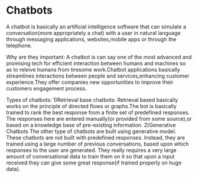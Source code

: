 # Chatbots

A chatbot is basically an artificial intelligence software that can simulate a conversation(more appropriately a chat) with a user in natural language through messaging applications, websites,mobile apps or through the telephone.

Why are they important:
A chatbot is can say one of the most advanced and promising tech for efficient interaction between humans and machines so as to releive humans from tiresome work.Chatbot applications basically streamlines interactions between people and services,enhancing customer experience.They offer companies new opportunities to improve their customers engagement process.

Types of chatbots:
1)Retrieval base chatbots:
 Retrieval based basically works on the principle of directed flows or graphs.The bot is basically trained to rank the best response from a finite set of predefined responses. The responses here are entered manually(or provided from some source),or based on a knowledge base of pre-existing information.
2)Generative Chatbots
 The other type of chatbots are built using generative model. These chatbots are not built with predefined responses. Instead, they are trained using a large number of previous conversations, based upon which responses to the user are generated. They  really requires a very large amount of conversational data to train them on it so that upon a input received they can give some
 great response(if trained properly on huge data).
